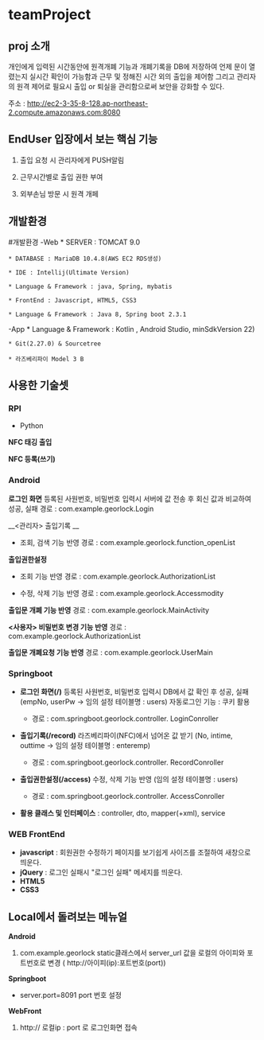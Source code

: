 # teamProject
## proj 소개
 개인에게 입력된 시간동안에 원격개폐 기능과 개폐기록을 DB에 저장하여 언제 문이 열렸는지 
 실시간 확인이 가능함과 근무 및 정해진 시간 외의 출입을 제어함 그리고 관리자의 원격 제어로 
 필요시 출입 or 퇴실을 관리함으로써 보안을 강화할 수 있다. 
 
 주소 : http://ec2-3-35-8-128.ap-northeast-2.compute.amazonaws.com:8080
## EndUser 입장에서 보는 핵심 기능
1. 출입 요청 시 관리자에게 PUSH알림

2. 근무시간별로 출입 권한 부여

3. 외부손님 방문 시 원격 개페

## 개발환경
#개발환경
-Web
    * SERVER : TOMCAT 9.0
    
    * DATABASE : MariaDB 10.4.8(AWS EC2 RDS생성)
    
    * IDE : Intellij(Ultimate Version)
    
    * Language & Framework : java, Spring, mybatis
    
    * FrontEnd : Javascript, HTML5, CSS3
    
    * Language & Framework : Java 8, Spring boot 2.3.1
    
-App
    * Language & Framework : Kotlin , Android Studio, minSdkVersion 22)     
    
    * Git(2.27.0) & Sourcetree
    
    * 라즈베리파이 Model 3 B
## 사용한 기술셋
### RPI

* Python

__NFC 태깅 출입__

__NFC 등록(쓰기)__

### Android
__로그인 화면__
등록된 사원번호, 비밀번호 입력시 서버에 값 전송 후 회신 값과 비교하여 성공, 실패 
경로 : com.example.georlock.Login

__<관리자>
출입기록 __
- 조회, 검색 기능 반영 
경로 : com.example.georlock.function_openList

__출입권한설정__ 
- 조회 기능 반영
경로 : com.example.georlock.AuthorizationList

- 수정, 삭제 기능 반영
경로 : com.example.georlock.Accessmodity

__출입문 개폐 기능 반영__
경로 : com.example.georlock.MainActivity

__<사용자>
비밀번호 변경 기능 반영__
경로 : com.example.georlock.AuthorizationList

__출입문 개폐요청 기능 반영__
경로 : com.example.georlock.UserMain

### Springboot
* __로그인 화면(/)__
등록된 사원번호, 비밀번호 입력시 DB에서 값 확인 후 성공, 실패 (empNo, userPw -> 임의 설정 테이블명 : users)
   자동로그인 기능 : 쿠키 활용
   - 경로 : com.springboot.georlock.controller. LoginConroller

* __출입기록(/record)__
   라즈베리파이(NFC)에서 넘어온 값 받기 (No, intime, outtime -> 임의 설정 테이블명 : enteremp) 
   - 경로 : com.springboot.georlock.controller. RecordConroller

* __출입권한설정(/access)__
   수정, 삭제 기능 반영 (임의 설정 테이블명 : users)
   - 경로 : com.springboot.georlock.controller. AccessConroller


* __활용 클래스 및 인터페이스__
: controller, dto, mapper(+xml), service
### WEB FrontEnd
* __javascript__ : 회원권한 수정하기 페이지를 보기쉽게 사이즈를 조절하여 새창으로 띄운다.
* __jQuery__ : 로그인 실패시 "로그인 실패" 메세지를 띄운다.
* __HTML5__
* __CSS3__

## Local에서 돌려보는 메뉴얼
__Android__
1. com.example.georlock
   static클래스에서 server_url 값을 로컬의 아이피와 포트번호로 변경 ( http://아이피(ip):포트번호(port))

__Springboot__
   - server.port=8091
     port 번호 설정
   
__WebFront__
1. http:// 로컬ip : port 로 로그인화면 접속

